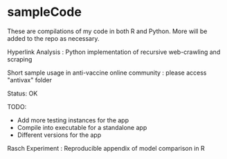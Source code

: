 # sampleCode

These are compilations of my code in both R and Python. More will be added to the repo as necessary. 

Hyperlink Analysis : Python implementation of recursive web-crawling and scraping

Short sample usage in anti-vaccine online community : please access "antivax" folder

Status: OK

TODO:
- Add more testing instances for the app
- Compile into executable for a standalone app
- Different versions for the app



Rasch Experiment   : Reproducible appendix of model comparison in R 

